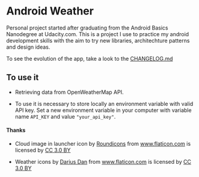# Android Weather

Personal project started after graduating from the Android Basics Nanodegree at Udacity.com. 
This is a project I use to practice my android development skills with the aim to try new libraries, architechture patterns and design ideas. 

To see the evolution of the app, take a look to the <a href="https://github.com/laramartin/android_weather/blob/master/CHANGELOG.md" target="_blank">CHANGELOG.md</a>


## To use it

- Retrieving data from OpenWeatherMap API. 

- To use it is necessary to store locally an environment variable with valid API key. Set a new environment variable in your computer with variable name `API_KEY` and value `"your_api_key"`.

#### Thanks

- Cloud image in launcher icon by <a href="http://www.flaticon.com/authors/roundicons" target="_blank" title="Roundicons">Roundicons</a> from <a href="http://www.flaticon.com" target="_blank" title="Flaticon">www.flaticon.com</a> is licensed by <a href="http://creativecommons.org/licenses/by/3.0/" title="Creative Commons BY 3.0" target="_blank">CC 3.0 BY</a>

- Weather icons by <a href="http://www.flaticon.com/authors/darius-dan" target="_blank" title="Darius Dan">Darius Dan</a> from <a href="http://www.flaticon.com" target="_blank" title="Flaticon">www.flaticon.com</a> is licensed by <a href="http://creativecommons.org/licenses/by/3.0/" title="Creative Commons BY 3.0" target="_blank">CC 3.0 BY</a>

